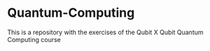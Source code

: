 # Quantum-Computing
This is a repository with the exercises of the Qubit X Qubit Quantum Computing course
